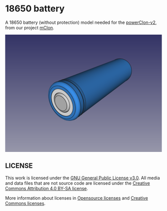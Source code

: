 # 18650 battery
A 18650 battery (without protection) model needed for the [powerClon-v2](https://github.com/mgesteiro/FreeCAD/tree/master/powerClon-v2), from our project [mClon](https://mclon.org).

![18650-sp](18650-sp.png)

## LICENSE

This work is licensed under the [GNU General Public License v3.0](../LICENSE-GPLV30). All media and data files that are not source code are licensed under the [Creative Commons Attribution 4.0 BY-SA license](../LICENSE-CCBYSA40).

More information about licenses in [Opensource licenses](https://opensource.org/licenses/) and [Creative Commons licenses](https://creativecommons.org/licenses/).
